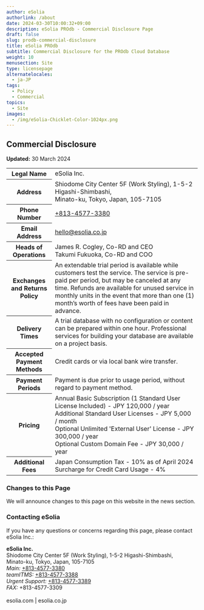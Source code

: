 ```yaml
---
author: eSolia
authorlink: /about
date: 2024-03-30T10:00:32+09:00
description: eSolia PROdb - Commercial Disclosure Page 
draft: false
slug: prodb-commercial-disclosure
title: eSolia PROdb 
subtitle: Commercial Disclosure for the PROdb Cloud Database
weight: 10
menusection: Site
type: licensepage
alternatelocales:
  - ja-JP
tags:
  - Policy
  - Commercial
topics:
  - Site
images:
  - /img/eSolia-Chicklet-Color-1024px.png
---
```


## Commercial Disclosure

**Updated:** 30 March 2024  

<table class="table is-striped is-hoverable is-fullwidth is-bordered is-size-7-mobile is-size-6-tablet is-size-5-desktop">
  <tbody>
    <tr>
      <th class="has-text-right is-uppercase">Legal Name</th>
      <td>eSolia Inc.</td>
    </tr>
    <tr>
      <th class="has-text-right is-uppercase">Address</th>
      <td>Shiodome City Center 5F (Work Styling), 1-5-2 Higashi-Shimbashi, <br>
      Minato-ku, Tokyo, Japan, 105-7105</td>
    </tr>
    <tr>
      <th class="has-text-right is-uppercase">Phone Number</th>
      <td><a href="tel:+813-4577-3380">+813-4577-3380</a></td>
    </tr>   
    <tr>
      <th class="has-text-right is-uppercase">Email Address</th>
      <td><a href="mailto:hello@esolia.co.jp">hello@esolia.co.jp</a></td>
    </tr> 
    <tr>
      <th class="has-text-right is-uppercase">Heads of Operations</th>
      <td>James R. Cogley, Co-RD and CEO<br>
    Takumi Fukuoka, Co-RD and COO</td>
    </tr> 
    <tr>
      <th class="has-text-right is-uppercase">Exchanges and Returns Policy</th>
      <td>An extendable trial period is available while customers test 
      the service. The service is pre-paid per period, but may be canceled 
      at any time. Refunds are available for unused service in monthly units 
      in the event that more than one (1) month’s worth of fees have been 
      paid in advance. </td>
    </tr>     
    <tr>
      <th class="has-text-right is-uppercase">Delivery Times</th>
      <td>A trial database with no configuration or content can be prepared within one hour. Professional services for building your database are available on a project basis.</td>
    </tr> 
    <tr>
      <th class="has-text-right is-uppercase">Accepted Payment Methods</th>
      <td>Credit cards or via local bank wire transfer.</td>
    </tr>  
    <tr>
      <th class="has-text-right is-uppercase">Payment Periods</th>
      <td>Payment is due prior to usage period, without regard to payment method.</td>
    </tr>  
    <tr>
      <th class="has-text-right is-uppercase">Pricing</th>
      <td>Annual Basic Subscription (1 Standard User License Included) - JPY 120,000 / year<br>
      Additional Standard User Licenses - JPY 5,000 / month<br>
      Optional Unlimited 'External User' License - JPY 300,000 / year<br>
      Optional Custom Domain Fee - JPY 30,000 / year
      </td>
    </tr> 
    <tr>
      <th class="has-text-right is-uppercase">Additional Fees</th>
      <td>Japan Consumption Tax - 10% as of April 2024<br>
      Surcharge for Credit Card Usage - 4%<br>
      </td>
    </tr>  
  </tbody>
</table>


### Changes to this Page

We will announce changes to this page on this website in the news section. 

### Contacting eSolia

If you have any questions or concerns regarding this page, please contact eSolia Inc.:

**eSolia Inc.**  
Shiodome City Center 5F (Work Styling), 1-5-2 Higashi-Shimbashi, <br>
      Minato-ku, Tokyo, Japan, 105-7105<br>
    <em>Main:</em> <a href="tel:+813-4577-3380">+813-4577-3380</a><br>
    <em>teamITMS:</em> <a href="tel:+813-4577-3388">+813-4577-3388</a><br>
    <em>Urgent Support:</em> <a href="tel:+813-4577-3389">+813-4577-3389</a><br>
    <em>FAX:</em> +813-4577-3309<br>  
esolia.com | esolia.co.jp  
